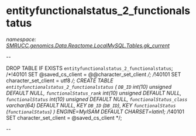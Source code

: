 ﻿# entityfunctionalstatus_2_functionalstatus
_namespace: [SMRUCC.genomics.Data.Reactome.LocalMySQL.Tables.gk_current](./index.md)_

--
 
 DROP TABLE IF EXISTS `entityfunctionalstatus_2_functionalstatus`;
 /*!40101 SET @saved_cs_client = @@character_set_client */;
 /*!40101 SET character_set_client = utf8 */;
 CREATE TABLE `entityfunctionalstatus_2_functionalstatus` (
 `DB_ID` int(10) unsigned DEFAULT NULL,
 `functionalStatus_rank` int(10) unsigned DEFAULT NULL,
 `functionalStatus` int(10) unsigned DEFAULT NULL,
 `functionalStatus_class` varchar(64) DEFAULT NULL,
 KEY `DB_ID` (`DB_ID`),
 KEY `functionalStatus` (`functionalStatus`)
 ) ENGINE=MyISAM DEFAULT CHARSET=latin1;
 /*!40101 SET character_set_client = @saved_cs_client */;
 
 --




